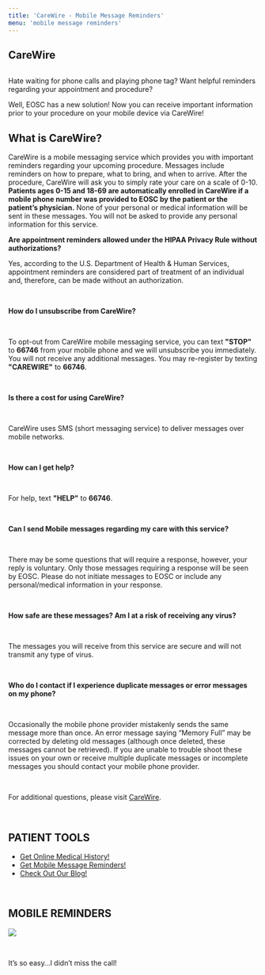 ```yaml
---
title: 'CareWire - Mobile Message Reminders'
menu: 'mobile message reminders'
---
```


<section id="content">
	<div class="container_24">
		<div class="grid_24">
			<div class="wrapper ident-bot-12">
				<div class="grid_18 alpha rt-ident-bot-1">
					<div class="rt-inner-ident-2">
						<div class="ident-bot-10">
							<h2 class="ident-bot-3">CareWire</h2>
							<div class="line ident-bot-5"></div>
							<div class="wrapper">
								<span class="aligncenter-r fleft"><img class="rt-ident-bot-2" src="/services/mobile-message-reminders/carewire1.jpg" alt="" /></span>
								<div class="block-left-3">
									<p class="ident-bot-1">Hate waiting for phone calls and playing phone tag? Want helpful reminders regarding your appointment and procedure?</p>
									<p class="ident-bot-1">Well, EOSC has a new solution! Now you can receive important information prior to your procedure on your mobile device via CareWire!</p>
									<!--<p class="ident-bot-1"><a class="button" href="/enroll-mobile" target="_blank">Enroll Now!</a></p>-->
								</div>
							</div>
						</div>
						<div class="wrapper">
						<h2 class="ident-bot-3">What is CareWire? </h2>
							<div class="line ident-bot-11"></div>
							<p class="ident-bot-5">CareWire is a mobile messaging service which provides you with important reminders regarding your upcoming procedure.  Messages include reminders on how to prepare, what to bring, and when to arrive. After the procedure, CareWire will ask you to simply rate your care on a scale of 0-10. <b>Patients ages 0-15 and 18-69 are automatically enrolled in CareWire if a mobile phone number was provided to EOSC by the patient or the patient’s physician.</b>  None of your personal or medical information will be sent in these messages. You will not be asked to provide any personal information for this service.</p>
							<p class="ident-bot-1"><strong>Are appointment reminders allowed under the HIPAA Privacy Rule without authorizations?</strong></p>
							<p>Yes, according to the U.S. Department of Health &amp; Human Services, appointment reminders are considered part of treatment of an individual and, therefore, can be made without an authorization.</p>
							<p>&nbsp;</p>
							<p><strong>How do I unsubscribe from CareWire?</strong></p>
							<p>&nbsp;</p>
							<p>To opt-out from CareWire mobile messaging service, you can text <b>&quot;STOP&quot;</b> to <b>66746</b> from your mobile phone and we will unsubscribe you immediately. You will not receive any additional messages. You may re-register by texting <b>&quot;CAREWIRE&quot;</b> to <b>66746</b>.</p>
							<p>&nbsp;</p>
							<p><strong>Is there a cost for using CareWire?</strong></p>
							<p>&nbsp;</p>
							<p>CareWire uses SMS (short messaging service) to deliver messages over mobile networks.  </p>
							<p>&nbsp;</p>
							<p><strong>How can I get help?</strong></p>
							<p>&nbsp;</p>
							<p>For help, text <b>&quot;HELP&quot;</b> to <b>66746</b>.</p>
							<p>&nbsp;</p>
							<p><strong>Can I send Mobile messages regarding my care with this service?</strong></p>
							<p>&nbsp;</p>
							<p>There may be some questions that will require a response, however, your reply is voluntary.  Only those messages requiring a response will be seen by EOSC.  Please do not initiate messages to EOSC or include any personal/medical information in your response.</p>
							<p>&nbsp;</p>
							<p><strong>How safe are these messages? Am I at a risk of receiving any virus?</strong></p>
							<p>&nbsp;</p>
							<p>The messages you will receive from this service are secure and will not transmit any type of virus.</p>
							<p>&nbsp;</p>
							<p><strong>Who do I contact if I experience duplicate messages or error messages on my phone?</strong></p>
							<p>&nbsp;</p>
							<p>Occasionally the mobile phone provider mistakenly sends the same message more than once.  An error message saying “Memory Full” may be corrected by deleting old messages (although once deleted, these messages cannot be retrieved).  If you are unable to trouble shoot these issues on your own or receive multiple duplicate messages or incomplete messages you should contact your mobile phone provider.</p>
							<br>
							<p>For additional questions, please visit <a href="http://www.carewireinc.com/help/" target="_blank">CareWire</a>.</p>
						<p>&nbsp;</p>
						</div>
					</div>
				</div>
				<div class="grid_6 omega">
					<h2 class="ident-bot-3"> PATIENT TOOLS</h2>
					<div class="line ident-bot-5"></div>
					<div class="ident-bot-5">
					<ul class="list-2">
						<li><a href="/services/online-medical-history">Get Online Medical History!</a></li>
						<li><a href="/services/mobile-message-reminders">Get Mobile Message Reminders!</a><br /></li>
						<li><a href="http://elmhurstsurgctr.squarespace.com/" target="_blank">Check Out Our Blog!</a></li>
					</ul>
					<p>&nbsp;</p>
					</div>
					<div class="ident-bot-5">
						<h2 class="ident-bot-3">MOBILE REMINDERS</h2>
						<div class="line ident-bot-5"></div>
						<div class="ident-bot-5">
							<p align="left"><img src="/services/mobile-message-reminders/carewire.jpg"></p>
							<p class="ident-bot-9">&nbsp;</p>
						</div>
						<div class="q-ident">
							<p class="ident-bot-1">It&rsquo;s so easy…I didn&rsquo;t miss the call!</p>
						</div>
					</div>
					<div></div>
				</div>
			</div>
		</div>
	</div>
</section>